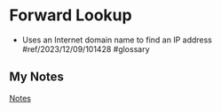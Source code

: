 # Forward Lookup
- Uses an Internet domain name to find an IP address #ref/2023/12/09/101428 #glossary
## My Notes
[Notes](mynotes/forward-lookup-notes.md)
